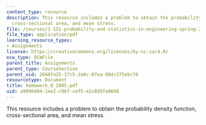```yaml
---
content_type: resource
description: This resource includes a problem to obtain the probability density function,
  cross-sectional area, and mean stress.
file: /courses/1-151-probability-and-statistics-in-engineering-spring-2005/a98964041ee2c96fcef5e2c8d5fe8668_homework_8_2005.pdf
file_type: application/pdf
learning_resource_types:
- Assignments
license: https://creativecommons.org/licenses/by-nc-sa/4.0/
ocw_type: OCWFile
parent_title: Assignments
parent_type: CourseSection
parent_uid: 2040fa25-17c5-2a0c-07ea-884c375ebc78
resourcetype: Document
title: homework_8_2005.pdf
uid: a9896404-1ee2-c96f-cef5-e2c8d5fe8668
---
```

This resource includes a problem to obtain the probability density function, cross-sectional area, and mean stress.